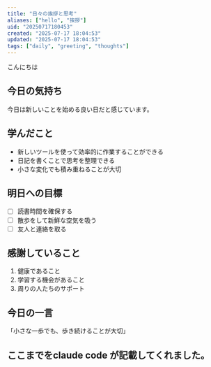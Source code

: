 ```yaml
---
title: "日々の挨拶と思考"
aliases: ["hello", "挨拶"]
uid: "20250717180453"
created: "2025-07-17 18:04:53"
updated: "2025-07-17 18:04:53"
tags: ["daily", "greeting", "thoughts"]
---
```

こんにちは

## 今日の気持ち
今日は新しいことを始める良い日だと感じています。

## 学んだこと
- 新しいツールを使って効率的に作業することができる
- 日記を書くことで思考を整理できる
- 小さな変化でも積み重ねることが大切

## 明日への目標
- [ ] 読書時間を確保する
- [ ] 散歩をして新鮮な空気を吸う
- [ ] 友人と連絡を取る

## 感謝していること
1. 健康であること
2. 学習する機会があること
3. 周りの人たちのサポート

## 今日の一言
「小さな一歩でも、歩き続けることが大切」

## ここまでをclaude code が記載してくれました。
